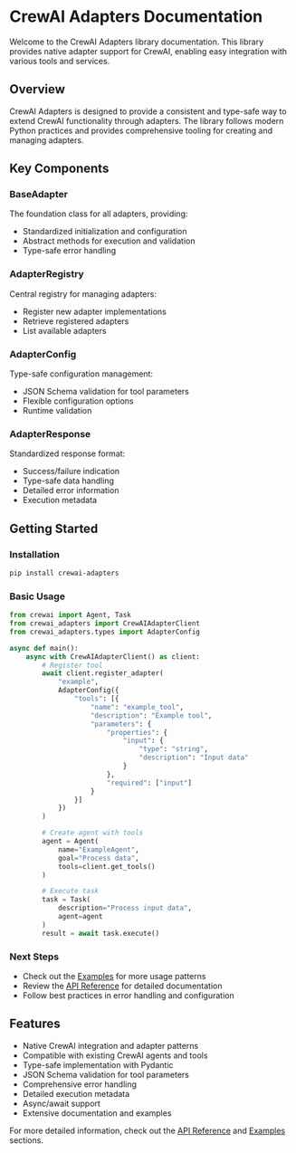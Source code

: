 # CrewAI Adapters Documentation

Welcome to the CrewAI Adapters library documentation. This library provides native adapter support for CrewAI, enabling easy integration with various tools and services.

## Overview

CrewAI Adapters is designed to provide a consistent and type-safe way to extend CrewAI functionality through adapters. The library follows modern Python practices and provides comprehensive tooling for creating and managing adapters.

## Key Components

### BaseAdapter
The foundation class for all adapters, providing:
- Standardized initialization and configuration
- Abstract methods for execution and validation
- Type-safe error handling

### AdapterRegistry
Central registry for managing adapters:
- Register new adapter implementations
- Retrieve registered adapters
- List available adapters

### AdapterConfig
Type-safe configuration management:
- JSON Schema validation for tool parameters
- Flexible configuration options
- Runtime validation

### AdapterResponse
Standardized response format:
- Success/failure indication
- Type-safe data handling
- Detailed error information
- Execution metadata

## Getting Started

### Installation

```bash
pip install crewai-adapters
```

### Basic Usage

```python
from crewai import Agent, Task
from crewai_adapters import CrewAIAdapterClient
from crewai_adapters.types import AdapterConfig

async def main():
    async with CrewAIAdapterClient() as client:
        # Register tool
        await client.register_adapter(
            "example",
            AdapterConfig({
                "tools": [{
                    "name": "example_tool",
                    "description": "Example tool",
                    "parameters": {
                        "properties": {
                            "input": {
                                "type": "string",
                                "description": "Input data"
                            }
                        },
                        "required": ["input"]
                    }
                }]
            })
        )

        # Create agent with tools
        agent = Agent(
            name="ExampleAgent",
            goal="Process data",
            tools=client.get_tools()
        )

        # Execute task
        task = Task(
            description="Process input data",
            agent=agent
        )
        result = await task.execute()
```

### Next Steps

- Check out the [Examples](examples.md) for more usage patterns
- Review the [API Reference](api_reference.md) for detailed documentation
- Follow best practices in error handling and configuration

## Features

- Native CrewAI integration and adapter patterns
- Compatible with existing CrewAI agents and tools
- Type-safe implementation with Pydantic
- JSON Schema validation for tool parameters
- Comprehensive error handling
- Detailed execution metadata
- Async/await support
- Extensive documentation and examples

For more detailed information, check out the [API Reference](api_reference.md) and [Examples](examples.md) sections.